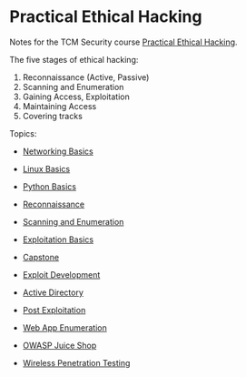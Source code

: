 # Practical Ethical Hacking

Notes for the TCM Security course [Practical Ethical Hacking](https://academy.tcm-sec.com/p/practical-ethical-hacking-the-complete-course).

The five stages of ethical hacking:

  1. Reconnaissance (Active, Passive)
  2. Scanning and Enumeration
  3. Gaining Access, Exploitation
  4. Maintaining Access
  5. Covering tracks

Topics:

* [Networking Basics](Networking/README.md)

* [Linux Basics](Linux/README.md)

* [Python Basics](Python/README.md)

* [Reconnaissance](Recon/README.md)

* [Scanning and Enumeration](ScanAndEnum/README.md)

* [Exploitation Basics](ExploitationBasics/README.md)

* [Capstone](Capstone/README.md)

* [Exploit Development](ExploitDevelopment/README.md)

* [Active Directory](ActiveDirectory/README.md)

* [Post Exploitation](PostExploitation/README.md)

* [Web App Enumeration](WebAppEnum/README.md)

* [OWASP Juice Shop](OWASPJuiceShop/README.md)

* [Wireless Penetration Testing](WirelessPentest/README.md)
